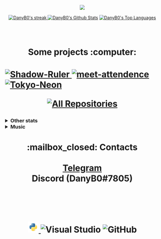 <!-- GIF -->
<p align="center">
  <img src="https://readme-typing-svg.herokuapp.com?color=FFFFFF&center=true&vCenter=true&lines=Hey%2C+you.+You're+finally+awake.;Welcome+to+my+GitHub+profile!">
</p>

<!-- STREAK STATS -->
<p align="center">
  <a href="https://github.com/DenverCoder1/github-readme-streak-stats">
    <img title="DanyB0's_streak" alt="DanyB0's streak" src="https://github-readme-streak-stats.herokuapp.com/?user=DanyB0&theme=dracula&hide_border=true&stroke=0000&background=0D1117"/>
  </a>
  <!-- MY STATS -->
    <a href="https://github.com/anuraghazra/github-readme-stats"><img alt="DanyB0's Github Stats" src="https://denvercoder1-github-readme-stats.vercel.app/api?username=DanyB0&show_icons=true&count_private=true&theme=dracula&hide_border=true&bg_color=0D1117" /></a>
  </a>
  <!-- MOST USED LANGUAGES -->
  <a href="https://github.com/anuraghazra/github-readme-stats"><img alt="DanyB0's Top Languages" src="https://github-readme-stats.vercel.app/api/top-langs/?username=DanyB0&hide=javascript,scss,ruby,less&exclude_repo=DanyB0.github.io&theme=dracula&disable_animations=false&hide_border=true&bg_color=0D1117" />
  </a>
</p>

<br><br/>

<!-- SOME PROJECTS -->
<p align="center">
  <h1 align="center">
    Some projects :computer:
  <h1/>
  <!-- Shadow-Ruler -->
  <a align="center" href="https://github.com/DanyB0/Shadow-Ruler">
    <img width="282" src="https://denvercoder1-github-readme-stats.vercel.app/api/pin/?username=DanyB0&repo=Shadow-Ruler&theme=dracula&bg_color=0D1117&hide_border=true" alt="Shadow-Ruler">
  </a>
  <!-- meet-attendance -->
  <a align="center" href="https://github.com/DanyB0/meet-attendance">
    <img width="282" src="https://denvercoder1-github-readme-stats.vercel.app/api/pin/?username=DanyB0&repo=meet-attendance&theme=dracula&bg_color=0D1117&hide_border=true" alt="meet-attendence">
  </a>
  <!-- Tokyo-Neon -->
  <a align="center" href="https://github.com/DanyB0/Tokyo-Neon">
    <img width="282" src="https://denvercoder1-github-readme-stats.vercel.app/api/pin/?username=DanyB0&repo=Tokyo-Neon&theme=dracula&bg_color=0D1117&hide_border=true" alt="Tokyo-Neon"></a>
</p>

<!-- MORE REPOS BADGE -->
<p align="center">
  <a href="https://github.com/DanyB0?tab=repositories"><img alt="All Repositories" title="All Repositories" src="https://img.shields.io/badge/-More%20Repos-0D1117?style=for-the-badge&logo=koding&logoColor=white"/></a>
</p>

<!-- MORE STATS -->
  <h3><h3/>
<details> 
  <summary>
    Other stats
  </summary>
  <p align="center">
    <br/>
      <a href="https://github.com/anuraghazra/github-readme-stats"><img alt="DanyB0's WakaTime" src="https://github-readme-stats.vercel.app/api/wakatime?username=DanyB0&theme=dracula&disable_animations=false&hide_border=true&bg_color=44475a" />
    </a>
    <a href="https://github.com/ashutosh00710/github-readme-activity-graph"><img alt="DanyB0's Activity Graph" src="https://activity-graph.herokuapp.com/graph?username=DanyB0&theme=dracula&hide_border=true)](https://github.com/ashutosh00710/github-readme-activity-graph" />
    <br/>
    </a>
  </p>
</details>
  
<!-- MUSIC -->
<details> 
  <summary>
    Music
  </summary>
  <p align="center">
    <br/>
      <a href="https://open.spotify.com/user/DanyB0"><img alt="DanyB0's WakaTime" src="https://novatorem-alpha-seven.vercel.app/api/spotify" />
    </a>
    <br/>
  </p>
</details>
<h1><h1/>

<!-- CONTACT -->
<p align="center">
  :mailbox_closed: Contacts
  <br><br/>
  <a href="https://t.me//DanyB0">Telegram</a>
  <br>
  Discord (DanyB0#7805)
  <br/>
</p>

<br><br/>

<!-- ICONS -->
<p align="center">
  <a href="https://github.com/search?q=user%3Alrusso96+is%3Arepo+language%3Apython">
    <img alt="Python" title="Python" height="36px"
      src="https://raw.githubusercontent.com/github/explore/80688e429a7d4ef2fca1e82350fe8e3517d3494d/topics/python/python.png">
  </a>
  <a>
    <img alt="Visual Studio" title="Visual Studio Code" height="36px"
      src="https://img.icons8.com/fluent/48/000000/visual-studio-code-2019.png">
  </a>
  <a>
    <img alt="GitHub" title="GitHub" height="36px"
      src="https://i.imgur.com/DZgetVv.png">
  </a>
  
